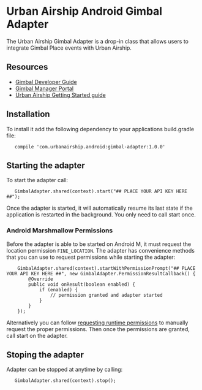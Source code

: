 # Urban Airship Android Gimbal Adapter

The Urban Airship Gimbal Adapter is a drop-in class that allows users to integrate Gimbal Place events with
Urban Airship.

## Resources
- [Gimbal Developer Guide](https://gimbal.com/doc/android/v2/devguide.html)
- [Gimbal Manager Portal](https://manager.gimbal.com)
- [Urban Airship Getting Started guide](http://docs.urbanairship.com/build/android.html)

## Installation

To install it add the following dependency to your applications build.gradle file:
```
   compile 'com.urbanairship.android:gimbal-adapter:1.0.0'
```

## Starting the adapter

To start the adapter call:
```
   GimbalAdapter.shared(context).start("## PLACE YOUR API KEY HERE ##");
```

Once the adapter is started, it will automatically resume its last state if
the application is restarted in the background. You only need to call start
once.

### Android Marshmallow Permissions

Before the adapter is able to be started on Android M, it must request the location permission
``FINE_LOCATION``. The adapter has convenience methods that you can use to request permissions while
starting the adapter:
```
    GimbalAdapter.shared(context).startWithPermissionPrompt("## PLACE YOUR API KEY HERE ##", new GimbalAdapter.PermissionResultCallback() {
        @Override
        public void onResult(boolean enabled) {
            if (enabled) {
                // permission granted and adapter started
            }
        }
    });
```

Alternatively you can follow [requesting runtime permissions](https://developer.android.com/training/permissions/requesting.html)
to manually request the proper permissions. Then once the permissions are granted, call start on the adapter.

## Stoping the adapter

Adapter can be stopped at anytime by calling:
```
   GimbalAdapter.shared(context).stop();
```
